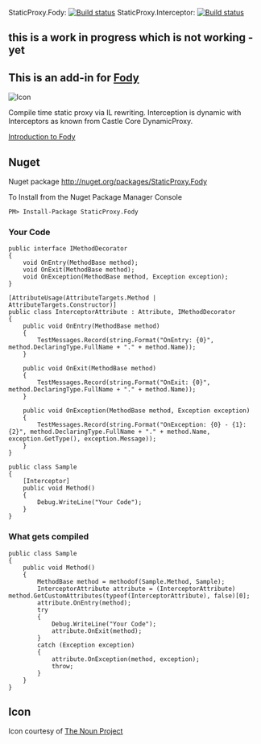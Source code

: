StaticProxy.Fody: [![Build status](https://ci.appveyor.com/api/projects/status/j6tubf9q9deyngu4)](https://ci.appveyor.com/project/BrunoJuchli/staticproxy-fody)
StaticProxy.Interceptor: [![Build status](https://ci.appveyor.com/api/projects/status/bpji3ka4pmwd54wm)](https://ci.appveyor.com/project/BrunoJuchli/staticproxy-fody-951)

## this is a work in progress which is not working - yet ##

## This is an add-in for [Fody](https://github.com/Fody/Fody/) 

![Icon](https://raw.github.com/BrunoJuchli/StaticProxy/master/Icons/package_icon.png)

Compile time static proxy via IL rewriting.
Interception is dynamic with Interceptors as known from Castle Core DynamicProxy.

[Introduction to Fody](http://github.com/Fody/Fody/wiki/SampleUsage)

## Nuget

Nuget package http://nuget.org/packages/StaticProxy.Fody 

To Install from the Nuget Package Manager Console 
    
    PM> Install-Package StaticProxy.Fody
    
### Your Code

	public interface IMethodDecorator
	{
	    void OnEntry(MethodBase method);
	    void OnExit(MethodBase method);
	    void OnException(MethodBase method, Exception exception);
	}

	[AttributeUsage(AttributeTargets.Method | AttributeTargets.Constructor)]
	public class InterceptorAttribute : Attribute, IMethodDecorator
	{
	    public void OnEntry(MethodBase method)
	    {
	        TestMessages.Record(string.Format("OnEntry: {0}", method.DeclaringType.FullName + "." + method.Name));
	    }
	
	    public void OnExit(MethodBase method)
	    {
	        TestMessages.Record(string.Format("OnExit: {0}", method.DeclaringType.FullName + "." + method.Name));
	    }
	
	    public void OnException(MethodBase method, Exception exception)
	    {
	        TestMessages.Record(string.Format("OnException: {0} - {1}: {2}", method.DeclaringType.FullName + "." + method.Name, exception.GetType(), exception.Message));
	    }
	}
	
	public class Sample
	{
		[Interceptor]
		public void Method()
		{
		    Debug.WriteLine("Your Code");
		}
	}

### What gets compiled
	
	public class Sample
	{
		public void Method()
		{
		    MethodBase method = methodof(Sample.Method, Sample);
		    InterceptorAttribute attribute = (InterceptorAttribute) method.GetCustomAttributes(typeof(InterceptorAttribute), false)[0];
		    attribute.OnEntry(method);
		    try
		    {
		        Debug.WriteLine("Your Code");
		        attribute.OnExit(method);
		    }
		    catch (Exception exception)
		    {
		        attribute.OnException(method, exception);
		        throw;
		    }
		}
	}

## Icon

Icon courtesy of [The Noun Project](http://thenounproject.com)



